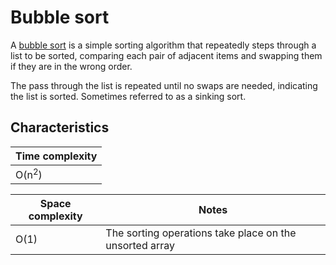 # Bubble sort
A [bubble sort](https://en.wikipedia.org/wiki/Bubble_sort) is a simple sorting algorithm that repeatedly steps through a list to be sorted, comparing each pair of adjacent items and swapping them if they are in the wrong order.

The pass through the list is repeated until no swaps are needed, indicating the list is sorted. Sometimes referred to as a sinking sort.

## Characteristics
|Time complexity
|-
|O(n<sup>2</sup>)

|Space complexity |Notes
|- |-
|O(1) |The sorting operations take place on the unsorted array